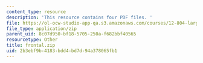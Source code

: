 ```yaml
---
content_type: resource
description: 'This resource contains four PDF files. '
file: https://ol-ocw-studio-app-qa.s3.amazonaws.com/courses/12-804-large-scale-flow-dynamics-lab-fall-2009/2b3ebf9b4183bdd4bd7d94a378065fb1_frontal.zip
file_type: application/zip
parent_uid: 8c07d950-bf18-5705-250a-f682bbf40565
resourcetype: Other
title: frontal.zip
uid: 2b3ebf9b-4183-bdd4-bd7d-94a378065fb1
---
```

